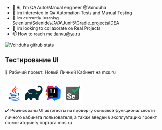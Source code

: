 - 👋 Hi, I’m QA Auto/Manual engineer @Voinduha 
- 👀 I’m interested in QA Automation Tests and Manual Testing 
- 🌱 I’m currently learning Selenium\Selenide\JAVA\Junit5\Gradle_projects\IDEA
- 💞️ I’m looking to collaborate on Real Projects
- 📫 How to reach me danvu@ya.ru
<!---
Voinduha/Voinduha is a ✨ special ✨ repository because its `README.md` (this file) appears on your GitHub profile.
You can click the Preview link to take a look at your changes.
--->
![Voinduha github stats](https://github-readme-stats.vercel.app/api?username=voinduha&show_icons=true&theme=radical)

## Тестирование UI
:link: Рабочий проект: <a target="_blank" href="https://www.mos.ru">Новый Личный Кабинет на mos.ru</a></br></br>

<img src="icons/Java.svg" width="60" height="60"> <img src="icons/Gradle.svg" width="60" height="60"> <img src="icons/Idea.svg" width="60" height="60"> <img src="icons/Selenide.svg" width="60" height="60"> 

:heavy_check_mark: Реализованы UI автотесты на проверку основной функциональности личного кабинета пользователя, а также введен в эксплуатацию проект по мониторингу портала mos.ru</br></br>

